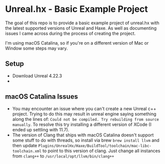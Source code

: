 # Unreal.hx - Basic Example Project

The goal of this repo is to provide a basic example project of unreal.hx with the latest supported versions of Unreal and Haxe. As well as documenting issues I came across during the process of creating the project.

I'm using macOS Catalina, so if you're on a different version of Mac or Window some steps may vary.

## Setup

* Download Unreal 4.22.3
* 


## macOS Catalina Issues

* You may encounter an issue where you can't create a new Unreal c++ project. Trying to do this may result in unreal engine saying something along the lines of: `Could not be compiled. Try rebuilding from source manually`. To resolve this try installing a different version of XCode (I ended up settling with 11.7).
* The version of Clang that ships with macOS Catalina doesn't support some stuff to do with threads, so install via brew `brew install llvm` and then update `Plugins/UnrealHx/Haxe/BuildTool/toolchain/mac-libc-toolchain.xml` to point to this version of clang. Just change all instances from `clang++` to `/usr/local/opt/llvm/bin/clang++`
